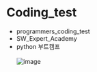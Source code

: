 # Coding_test
- programmers_coding_test
- SW_Expert_Academy
- python 부트캠프
<br><br>
![image](https://user-images.githubusercontent.com/79825411/111030734-3f088700-8447-11eb-864e-05803cea1c4a.png)

